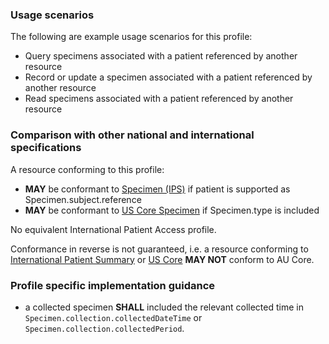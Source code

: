 ### Usage scenarios

The following are example usage scenarios for this profile:

- Query specimens associated with a patient referenced by another resource
- Record or update a specimen associated with a patient referenced by another resource
- Read specimens associated with a patient referenced by another resource


### Comparison with other national and international specifications

A resource conforming to this profile:
- **MAY** be conformant to [Specimen (IPS)](http://hl7.org/fhir/uv/ips/StructureDefinition/Specimen-uv-ips) if patient is supported as Specimen.subject.reference
- **MAY** be conformant to [US Core Specimen](http://hl7.org/fhir/us/core/StructureDefinition/us-core-specimen) if Specimen.type is included

No equivalent International Patient Access profile.

Conformance in reverse is not guaranteed, i.e. a resource conforming to [International Patient Summary](http://build.fhir.org/ig/HL7/fhir-ips) or [US Core](http://hl7.org/fhir/us/core) **MAY NOT** conform to AU Core.


### Profile specific implementation guidance
- a collected specimen **SHALL** included the relevant collected time in `Specimen.collection.collectedDateTime` or `Specimen.collection.collectedPeriod`. 






